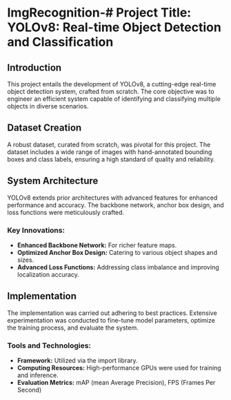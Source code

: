 # ImgRecognition-# Project Title: YOLOv8: Real-time Object Detection and Classification

## Introduction
This project entails the development of YOLOv8, a cutting-edge real-time object detection system, crafted from scratch. The core objective was to engineer an efficient system capable of identifying and classifying multiple objects in diverse scenarios.

## Dataset Creation
A robust dataset, curated from scratch, was pivotal for this project. The dataset includes a wide range of images with hand-annotated bounding boxes and class labels, ensuring a high standard of quality and reliability.

## System Architecture
YOLOv8 extends prior architectures with advanced features for enhanced performance and accuracy. The backbone network, anchor box design, and loss functions were meticulously crafted.

### Key Innovations:
- **Enhanced Backbone Network:** For richer feature maps.
- **Optimized Anchor Box Design:** Catering to various object shapes and sizes.
- **Advanced Loss Functions:** Addressing class imbalance and improving localization accuracy.

## Implementation
The implementation was carried out adhering to best practices. Extensive experimentation was conducted to fine-tune model parameters, optimize the training process, and evaluate the system.

### Tools and Technologies:
- **Framework:** Utilized via the import library.
- **Computing Resources:** High-performance GPUs were used for training and inference.
- **Evaluation Metrics:** mAP (mean Average Precision), FPS (Frames Per Second)

